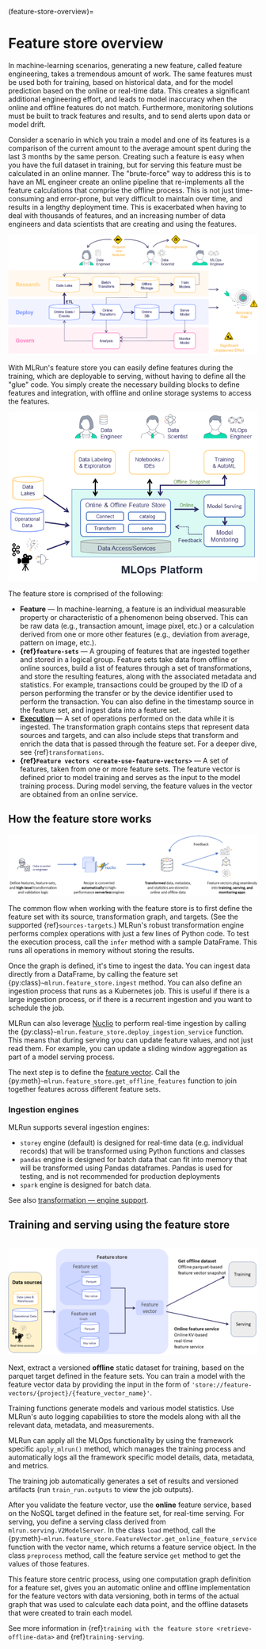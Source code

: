 (feature-store-overview)=
# Feature store overview

In machine-learning scenarios, generating a new feature, called feature engineering, takes a tremendous amount of work. The same features 
must be used both for training, based on historical data, and for the model prediction based on the online or real-time data. This creates a 
significant additional engineering effort, and leads to model inaccuracy when the online and offline features do not match. Furthermore, 
monitoring solutions must be built to track features and results, and to send alerts upon data or model drift.

Consider a scenario in which you train a model and one of its features is a comparison of the current amount to the average amount spent 
during the last 3 months by the same person. Creating such a feature is easy when you have the full dataset in training, but for serving 
this feature must be calculated in an online manner. The "brute-force" way to address this is to have an ML engineer create an online 
pipeline that re-implements all the feature calculations that comprise the offline process. This is not just time-consuming and error-prone, but 
very difficult to maintain over time, and results in a lengthy deployment time. This is exacerbated when having to deal with thousands of 
features, and an increasing number of data engineers and data scientists that are creating and using the features.  

![Challenges managing features](../_static/images/challenges_managing_features.png)

With MLRun's feature store you can easily define features during the training, which are deployable to serving, without having to define all the 
"glue" code. You simply create the necessary building blocks to define features and integration, with offline and online storage systems to access the features.

![Feature store diagram](../_static/images/feature_store_diagram.png)

The feature store is comprised of the following:
- **Feature** &mdash; In machine-learning, a feature is an individual measurable property or characteristic of a phenomenon being observed. 
This can be raw data (e.g., transaction amount, image pixel, etc.) or a calculation derived from one or more other features (e.g., deviation 
from average, pattern on image, etc.).
- **{ref}`feature-sets`** &mdash;  A grouping of features that are ingested together and stored in a logical group. Feature sets take data from 
offline or online sources, build a list of features through a set of transformations, and store the resulting features, along with the 
associated metadata and statistics. For example, transactions could be grouped by the ID of a person performing the transfer or by the device 
identifier used to perform the transaction. You can also define in the timestamp source in the feature set, and ingest data into a 
feature set.
- **[Execution](./feature-sets.html#add-transformations)** &mdash; A set of operations performed on the data while it is 
ingested. The transformation graph contains steps that represent data sources and targets, and can also include steps that transform and enrich the data that is passed through the feature set. For a deeper dive, see {ref}`transformations`.
- **{ref}`Feature vectors <create-use-feature-vectors>`** &mdash; A set of features, taken from one or more feature sets. The feature vector is defined prior to model 
training and serves as the input to the model training process. During model serving, the feature values in the vector are obtained from an online service.

## How the feature store works

![How feature store works](../_static/images/feature-store-flow.png)

The common flow when working with the feature store is to first define the feature set with its source, transformation graph, and targets. (See the supported {ref}`sources-targets`.)
MLRun's robust transformation engine performs complex operations with just a few lines of Python code. To test the 
execution process, call the `infer` method with a sample DataFrame. This runs all operations in memory without storing the results. 

Once the 
graph is defined, it's time to ingest the data. 
You can ingest data directly from a DataFrame, by calling the feature set {py:class}`~mlrun.feature_store.ingest` method. You can also define an ingestion 
process that runs as a Kubernetes job. This is useful if there is a large ingestion process, or if there is a recurrent ingestion and you 
want to schedule the job. 

MLRun can also leverage [Nuclio](https://nuclio.io/docs/latest/) to perform real-time ingestion by calling the {py:class}`~mlrun.feature_store.deploy_ingestion_service` function. This means that during 
serving you can update feature values, and not just read them. For example, you can update a sliding window aggregation as part of a model 
serving process.

The next step is to define the [feature vector](feature-vectors.html). Call the {py:meth}`~mlrun.feature_store.get_offline_features` function to join together features across different feature sets. 

### Ingestion engines

MLRun supports several ingestion engines:

- `storey` engine (default) is designed for real-time data (e.g. individual records) that will be transformed using Python functions and classes
- `pandas` engine is designed for batch data that can fit into memory that will be transformed using Pandas dataframes. Pandas is used for testing, and is not recommended for production deployments
- `spark` engine is designed for batch data.

See also [transformation &mdash; engine support](./transformations.html#supporting-multiple-engines).

## Training and serving using the feature store 

<br><img src="../_static/images/feature-store.png" alt="feature-store-training" width="800"/><br>

Next, extract a versioned **offline** static dataset for training, based on the parquet target defined in the feature sets. You can train a 
model with the feature vector data by providing the input in the form of `'store://feature-vectors/{project}/{feature_vector_name}'`.

Training functions generate models and various model statistics. Use MLRun's auto logging capabilities to store the models along with all 
the relevant data, metadata, and measurements.

MLRun can apply all the MLOps functionality by using the framework specific `apply_mlrun()` method, which manages the training process and 
automatically logs all the framework specific model details, data, metadata, and metrics. 

The training job automatically generates a set of results and versioned artifacts (run `train_run.outputs` to view the job outputs).

After you validate the feature vector, use the **online** feature service, based on the 
NoSQL target defined in the feature set, for real-time serving. For serving, you define a serving class derived from 
`mlrun.serving.V2ModelServer`. In the class `load` method, call the {py:meth}`~mlrun.feature_store.FeatureVector.get_online_feature_service` function with the vector name, which returns 
a feature service object. In the class `preprocess` method, call the feature service `get` method to get the values of those features.

This feature store centric process, using one computation graph definition for a feature set, gives you an automatic online and 
offline implementation for the feature vectors with data versioning, both in terms of the actual graph that was used to calculate each data 
point, and the offline datasets that were created to train each model.

See more information in {ref}`training with the feature store <retrieve-offline-data>` and {ref}`training-serving`.
